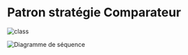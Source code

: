 # Patron stratégie Comparateur


![class](https://www.plantuml.com/plantuml/svg/0/PP1B2eGm343tEOKNy0OY3cNsmim5CXeSeJ_ITZ4CtjrI52tPlZoIHuOGaMCo6c3I64BpM4Wvuv4nElvl1oreiIjbeWfvcW-cwLlBvyXhzxlKaSawSugKBlE56bUcUdIxMFPsxpvJgCAQDlcslqaWUwGZGgGYYwG30zavlsm7 "class")


![Diagramme de séquence](https://www.plantuml.com/plantuml/svg/0/hP51YiCm34NtFeMMQM5wWC2Kbfa35782uGeZ9fOpjaB9aNgENgpo5Dg6T7PT6Vt_llZ8kwAOTOmzV3E6Z34I70dAvVmxadXovOTbG3EWqwatHpFx6d3AQlFh61nGSv9ECuRBEJ1zfLYtQChEeRS78h8uqvGz3oWA-p2ZgWyVsxaCwpMqW3Ff4uHEpUeU-BE2CDrWVnzlu2pyAjM2KXoCrcJzMSBJxcugPcxIg8ODPcelJSLNZy8TziXvKReivF-B6qtw8EiPbSBKB7Qyi_-Ev6Z_UWK0 "Diagramme de séquence")
